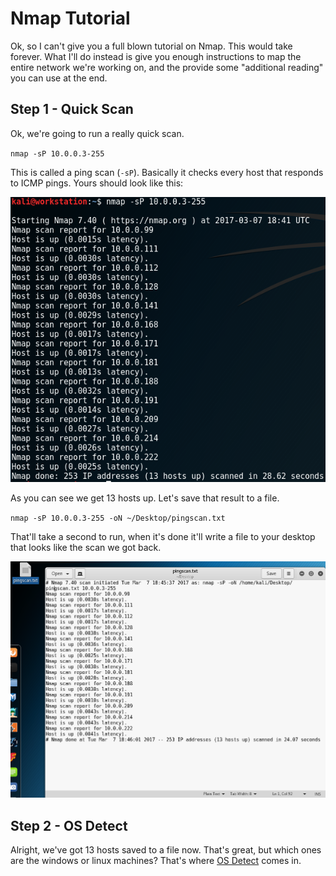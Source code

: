 # Nmap Tutorial
Ok, so I can't give you a full blown tutorial on Nmap. This would take forever. What I'll do instead is give you enough instructions to map the entire network we're working on, and the provide some "additional reading" you can use at the end.

## Step 1 - Quick Scan
Ok, we're going to run a really quick scan. 

`nmap -sP 10.0.0.3-255`

This is called a ping scan (`-sP`). Basically it checks every host that responds to ICMP pings. Yours should look like this:

![Image of Ping Scan](images/scan1.png)

As you can see we get 13 hosts up.
Let's save that result to a file.

`nmap -sP 10.0.0.3-255 -oN ~/Desktop/pingscan.txt`

That'll take a second to run, when it's done it'll write a file to your desktop that looks like the scan we got back.

![Image of File on Desktop](images/save-to-file.png)

## Step 2 - OS Detect
Alright, we've got 13 hosts saved to a file now. That's great, but which ones are the windows or linux machines? That's where [OS Detect](https://nmap.org/book/man-os-detection.html) comes in. 

